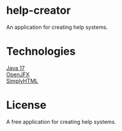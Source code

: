 # help-creator
An application for creating help systems.

# Technologies
[Java 17](https://openjdk.java.net/projects/jdk/11/) \
[OpenJFX](https://openjfx.io/) \
[SimplyHTML](https://sourceforge.net/projects/simplyhtml/)

# License
A free application for creating help systems.
